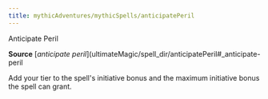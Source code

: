 ```yaml
---
title: mythicAdventures/mythicSpells/anticipatePeril
---
```

Anticipate Peril

**Source** [_anticipate peril_](ultimateMagic/spell_dir/anticipatePeril#_anticipate-peril

Add your tier to the spell's initiative bonus and the maximum initiative bonus the spell can grant.

